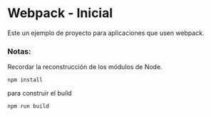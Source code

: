 # Webpack - Inicial

Este un ejemplo de proyecto para
aplicaciones que usen webpack.

### Notas:
Recordar la reconstrucción de los módulos de Node.
```
npm install
```

para construir el build
```
npm run build
```